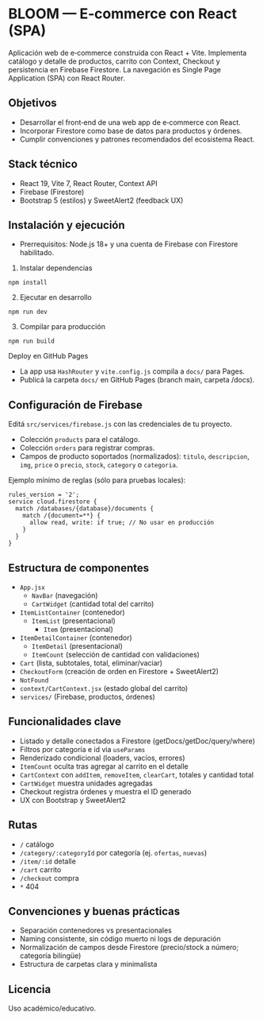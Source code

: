 # BLOOM — E‑commerce con React (SPA)

Aplicación web de e‑commerce construida con React + Vite. Implementa catálogo y detalle de productos, carrito con Context, Checkout y persistencia en Firebase Firestore. La navegación es Single Page Application (SPA) con React Router.

## Objetivos
- Desarrollar el front‑end de una web app de e‑commerce con React.
- Incorporar Firestore como base de datos para productos y órdenes.
- Cumplir convenciones y patrones recomendados del ecosistema React.

## Stack técnico
- React 19, Vite 7, React Router, Context API
- Firebase (Firestore)
- Bootstrap 5 (estilos) y SweetAlert2 (feedback UX)

## Instalación y ejecución
- Prerrequisitos: Node.js 18+ y una cuenta de Firebase con Firestore habilitado.

1) Instalar dependencias
```
npm install
```

2) Ejecutar en desarrollo
```
npm run dev
```

3) Compilar para producción
```
npm run build
```

Deploy en GitHub Pages
- La app usa `HashRouter` y `vite.config.js` compila a `docs/` para Pages.
- Publicá la carpeta `docs/` en GitHub Pages (branch main, carpeta /docs).

## Configuración de Firebase
Editá `src/services/firebase.js` con las credenciales de tu proyecto.
- Colección `products` para el catálogo.
- Colección `orders` para registrar compras.
- Campos de producto soportados (normalizados): `titulo`, `descripcion`, `img`, `price` o `precio`, `stock`, `category` o `categoria`.

Ejemplo mínimo de reglas (sólo para pruebas locales):
```
rules_version = '2';
service cloud.firestore {
  match /databases/{database}/documents {
    match /{document=**} {
      allow read, write: if true; // No usar en producción
    }
  }
}
```

## Estructura de componentes
- `App.jsx`
  - `NavBar` (navegación)
  - `CartWidget` (cantidad total del carrito)
- `ItemListContainer` (contenedor)
  - `ItemList` (presentacional)
    - `Item` (presentacional)
- `ItemDetailContainer` (contenedor)
  - `ItemDetail` (presentacional)
  - `ItemCount` (selección de cantidad con validaciones)
- `Cart` (lista, subtotales, total, eliminar/vaciar)
- `CheckoutForm` (creación de orden en Firestore + SweetAlert2)
- `NotFound`
- `context/CartContext.jsx` (estado global del carrito)
- `services/` (Firebase, productos, órdenes)

## Funcionalidades clave
- Listado y detalle conectados a Firestore (getDocs/getDoc/query/where)
- Filtros por categoría e id via `useParams`
- Renderizado condicional (loaders, vacíos, errores)
- `ItemCount` oculta tras agregar al carrito en el detalle
- `CartContext` con `addItem`, `removeItem`, `clearCart`, totales y cantidad total
- `CartWidget` muestra unidades agregadas
- Checkout registra órdenes y muestra el ID generado
- UX con Bootstrap y SweetAlert2

## Rutas
- `/` catálogo
- `/category/:categoryId` por categoría (ej. `ofertas`, `nuevas`)
- `/item/:id` detalle
- `/cart` carrito
- `/checkout` compra
- `*` 404

## Convenciones y buenas prácticas
- Separación contenedores vs presentacionales
- Naming consistente, sin código muerto ni logs de depuración
- Normalización de campos desde Firestore (precio/stock a número; categoría bilingüe)
- Estructura de carpetas clara y minimalista

## Licencia
Uso académico/educativo.

